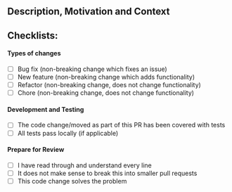 ## Description, Motivation and Context

<!--- Describe your changes in detail -->
<!--- Why is this change required? What problem does it solve? -->

## Checklists:

<!--- Go over all the following points, and put an `x` in all the boxes that
apply. -->

#### Types of changes

<!--- What types of changes does your code introduce? Put an `x` in all the
boxes that apply: -->

- [ ] Bug fix (non-breaking change which fixes an issue)
- [ ] New feature (non-breaking change which adds functionality)
- [ ] Refactor (non-breaking change, does not change functionality)
- [ ] Chore (non-breaking change, does not change functionality)

#### Development and Testing

- [ ] The code change/moved as part of this PR has been covered with tests
- [ ] All tests pass locally (if applicable)

#### Prepare for Review

- [ ] I have read through and understand every line
- [ ] It does not make sense to break this into smaller pull requests
- [ ] This code change solves the problem
